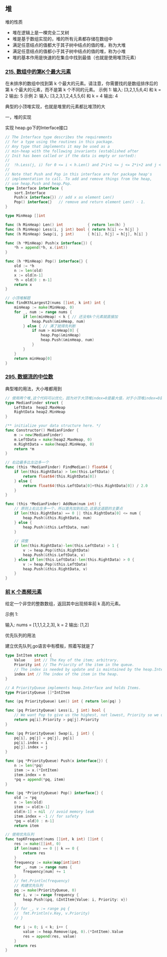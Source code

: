 ## 堆

堆的性质

- 堆在逻辑上是一棵完全二叉树
- 堆是基于数组实现的，堆的所有元素都存储在数组中
- 满足任意结点的值都大于其子树中结点的值的堆，称为大堆
- 满足任意结点的值都小于其子树中结点的值的堆，称为小堆
- 堆的基本作用是快速的在集合中找到最值（也就是使用堆顶元素）

### [215. 数组中的第K个最大元素](https://leetcode-cn.com/problems/kth-largest-element-in-an-array/)

在未排序的数组中找到第 k 个最大的元素。请注意，你需要找的是数组排序后的第 k 个最大的元素，而不是第 k 个不同的元素。
示例 1:
输入: [3,2,1,5,6,4] 和 k = 2
输出: 5
示例 2:
输入: [3,2,3,1,2,4,5,5,6] 和 k = 4
输出: 4

典型的小顶堆实现，也就是堆里的元素都比堆顶的大

一，堆的实现

实现 heap.go下的Interface接口

```go
// The Interface type describes the requirements
// for a type using the routines in this package.
// Any type that implements it may be used as a
// min-heap with the following invariants (established after
// Init has been called or if the data is empty or sorted):
//
//	!h.Less(j, i) for 0 <= i < h.Len() and 2*i+1 <= j <= 2*i+2 and j < h.Len()
//
// Note that Push and Pop in this interface are for package heap's
// implementation to call. To add and remove things from the heap,
// use heap.Push and heap.Pop.
type Interface interface {
	sort.Interface
	Push(x interface{}) // add x as element Len()
	Pop() interface{}   // remove and return element Len() - 1.
}
```



```go
type MinHeap []int

func (h MinHeap) Len() int           { return len(h) }
func (h MinHeap) Less(i, j int) bool { return h[i] <= h[j] }
func (h MinHeap) Swap(i, j int)      { h[i], h[j] = h[j], h[i] }

func (h *MinHeap) Push(x interface{}) {
	*h = append(*h, x.(int))
}

func (h *MinHeap) Pop() interface{} {
	old := *h
	n := len(old)
	x := old[n-1]
	*h = old[0 : n-1]
	return x
}
```

```go
// 小顶堆解题
func findKthLargest2(nums []int, k int) int {
	minHeap := make(MinHeap, 0)
	for _, num := range nums {
		if len(minHeap) < k { // 还没有k个元素就直接加
			heap.Push(&minHeap, num)
		} else { // 满了就得先判断
			if num > minHeap[0] {
				heap.Pop(&minHeap)
				heap.Push(&minHeap, num)
			}
		}
	}
	return minHeap[0]
}
```



### [295. 数据流的中位数](https://leetcode-cn.com/problems/find-median-from-data-stream/)

典型堆的用法，大小堆都用到

```go
// 使用两个堆,这个代码可以优化，因为对于大顶堆index=0是最大值，对于小顶堆index=0就是最小值
type MedianFinder struct {
	LeftData  heap2.MaxHeap
	RightData heap2.MinHeap
}

/** initialize your data structure here. */
func Constructor() MedianFinder {
	m := new(MedianFinder)
	m.LeftData = make(heap2.MaxHeap, 0)
	m.RightData = make(heap2.MinHeap, 0)
	return *m
}

// 右边最多比左边多一个
func (this *MedianFinder) FindMedian() float64 {
	if len(this.RightData) > len(this.LeftData) {
		return float64(this.RightData[0])
	} else {
		return float64(this.LeftData[0]+this.RightData[0]) / 2.0
	}
}

func (this *MedianFinder) AddNum(num int) {
	// 原则上右比左多一个，所以首先加到右边,这是这道题的主要点
	if len(this.RightData) == 0 || this.RightData[0] <= num {
		heap.Push(&this.RightData, num)
	} else {
		heap.Push(&this.LeftData, num)
	}
	
	// 调整
	if len(this.RightData)-len(this.LeftData) > 1 {
		v := heap.Pop(&this.RightData)
		heap.Push(&this.LeftData, v)
	} else if len(this.LeftData)-len(this.RightData) > 0 {
		v := heap.Pop(&this.LeftData)
		heap.Push(&this.RightData, v)
	}
}
```



### [ 前 K 个高频元素](https://leetcode-cn.com/problems/top-k-frequent-elements/)

给定一个非空的整数数组，返回其中出现频率前 k 高的元素。

示例 1:

输入: nums = [1,1,1,2,2,3], k = 2
输出: [1,2]

优先队列的用法

建立优先队列,go语言中有模板，照着写就是了

```go
type IntItem struct {
	Value    int // The Key of the item; arbitrary.
	Priority int // The Priority of the item in the queue.
	// The index is needed by update and is maintained by the heap.Interface methods.
	index int // The index of the item in the heap.
}

// A PriorityQueue implements heap.Interface and holds Items.
type PriorityQueue []*IntItem

func (pq PriorityQueue) Len() int { return len(pq) }

func (pq PriorityQueue) Less(i, j int) bool {
	// We want Pop to give us the highest, not lowest, Priority so we use greater than here.
	return pq[i].Priority > pq[j].Priority
}

func (pq PriorityQueue) Swap(i, j int) {
	pq[i], pq[j] = pq[j], pq[i]
	pq[i].index = i
	pq[j].index = j
}

func (pq *PriorityQueue) Push(x interface{}) {
	n := len(*pq)
	item := x.(*IntItem)
	item.index = n
	*pq = append(*pq, item)
}

func (pq *PriorityQueue) Pop() interface{} {
	old := *pq
	n := len(old)
	item := old[n-1]
	old[n-1] = nil  // avoid memory leak
	item.index = -1 // for safety
	*pq = old[0 : n-1]
	return item

```

```go
// 使用优先队列
func topKFrequent(nums []int, k int) []int {
	res := make([]int, 0)
	if len(nums) == 0 || k == 0 {
		return res
	}
	frequency := make(map[int]int)
	for _, num := range nums {
		frequency[num] += 1
	}
	// fmt.Println(frequency)
	// 构建优先队列
	pq := make(PriorityQueue, 0)
	for i, v := range frequency {
		heap.Push(&pq, &IntItem{Value: i, Priority: v})
	}
	// for _, v := range pq {
	//	fmt.Println(v.Key, v.Priority)
	// }

	for i := 0; i < k; i++ {
		value := heap.Remove(&pq, 0).(*IntItem).Value
		res = append(res, value)
	}
	return res
}
```



